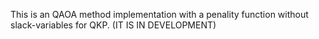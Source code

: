 This is an QAOA method implementation with a penality function without slack-variables for QKP. (IT IS IN DEVELOPMENT)
